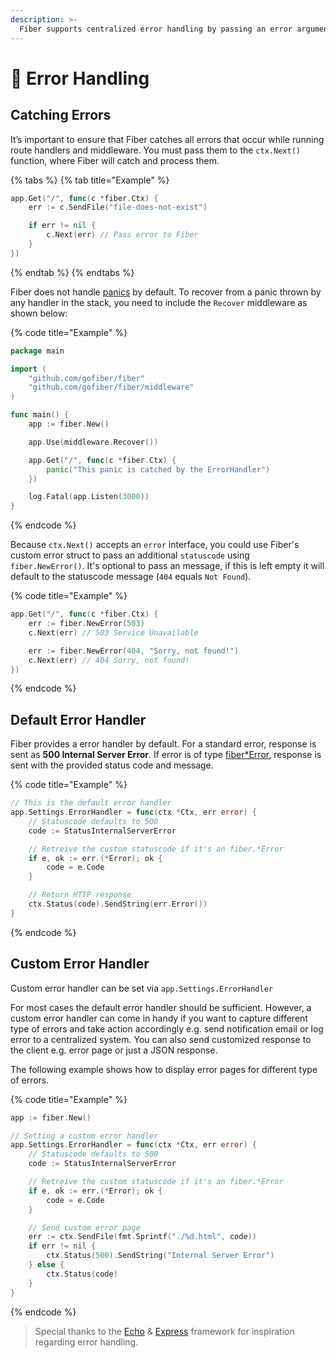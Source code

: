 ```yaml
---
description: >-
  Fiber supports centralized error handling by passing an error argument into the Next method which allows you to log errors to external services or send a customized HTTP response to the client.
---
```


# 🐛 Error Handling

## Catching Errors

It’s important to ensure that Fiber catches all errors that occur while running route handlers and middleware. You must pass them to the `ctx.Next()` function, where Fiber will catch and process them.

{% tabs %}
{% tab title="Example" %}
```go
app.Get("/", func(c *fiber.Ctx) {
    err := c.SendFile("file-does-not-exist")

    if err != nil {
        c.Next(err) // Pass error to Fiber
    }
})
```
{% endtab %}
{% endtabs %}

Fiber does not handle [panics](https://blog.golang.org/defer-panic-and-recover) by default. To recover from a panic thrown by any handler in the stack, you need to include the `Recover` middleware as shown below:

{% code title="Example" %}
```go
package main

import (
    "github.com/gofiber/fiber"
    "github.com/gofiber/fiber/middleware"
)

func main() {
    app := fiber.New()

    app.Use(middleware.Recover())

    app.Get("/", func(c *fiber.Ctx) {
        panic("This panic is catched by the ErrorHandler")
    })

    log.Fatal(app.Listen(3000))
}

```
{% endcode %}

Because `ctx.Next()` accepts an `error` interface, you could use Fiber's custom error struct to pass an additional `statuscode` using `fiber.NewError()`. It's optional to pass an message, if this is left empty it will default to the statuscode message \(`404` equals `Not Found`\).

{% code title="Example" %}
```go
app.Get("/", func(c *fiber.Ctx) {
    err := fiber.NewError(503)
    c.Next(err) // 503 Service Unavailable

    err := fiber.NewError(404, "Sorry, not found!")
    c.Next(err) // 404 Sorry, not found!
})
```
{% endcode %}

## Default Error Handler

Fiber provides a error handler by default. For a standard error, response is sent as **500 Internal Server Error**. If error is of type [fiber\*Error](https://godoc.org/github.com/gofiber/fiber#Error), response is sent with the provided status code and message.

{% code title="Example" %}
```go
// This is the default error handler
app.Settings.ErrorHandler = func(ctx *Ctx, err error) {
    // Statuscode defaults to 500
    code := StatusInternalServerError

    // Retreive the custom statuscode if it's an fiber.*Error
    if e, ok := err.(*Error); ok {
        code = e.Code
    }

    // Return HTTP response
    ctx.Status(code).SendString(err.Error())
}
```
{% endcode %}

## Custom Error Handler

Custom error handler can be set via `app.Settings.ErrorHandler`

For most cases the default error handler should be sufficient. However, a custom error handler can come in handy if you want to capture different type of errors and take action accordingly e.g. send notification email or log error to a centralized system. You can also send customized response to the client e.g. error page or just a JSON response.

The following example shows how to display error pages for different type of errors.

{% code title="Example" %}
```go
app := fiber.New()

// Setting a custom error handler
app.Settings.ErrorHandler = func(ctx *Ctx, err error) {
    // Statuscode defaults to 500
    code := StatusInternalServerError

    // Retreive the custom statuscode if it's an fiber.*Error
    if e, ok := err.(*Error); ok {
        code = e.Code
    }

    // Send custom error page
    err := ctx.SendFile(fmt.Sprintf("./%d.html", code))
    if err != nil {
        ctx.Status(500).SendString("Internal Server Error")
    } else {
        ctx.Status(code)
    }
}
```
{% endcode %}

> Special thanks to the [Echo](https://echo.labstack.com/) & [Express](https://expressjs.com/) framework for inspiration regarding error handling.

